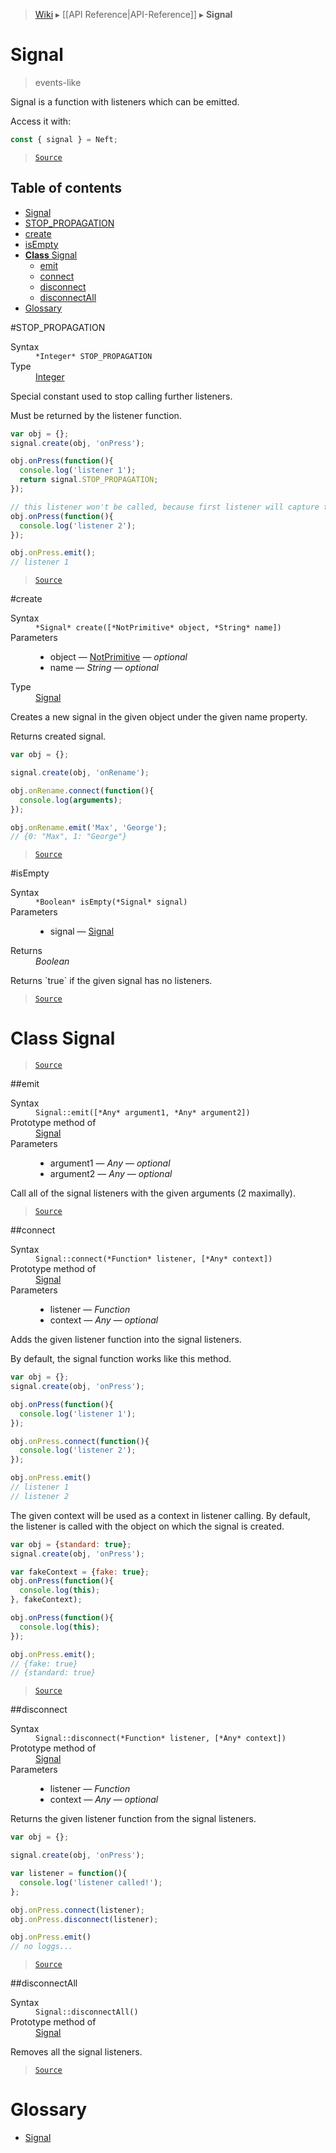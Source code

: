 > [Wiki](Home) ▸ [[API Reference|API-Reference]] ▸ **Signal**

# Signal

> events-like

Signal is a function with listeners which can be emitted.

Access it with:
```javascript
const { signal } = Neft;
```

> [`Source`](/Neft-io/neft/blob/e79ebc2b61607e795a53c22d1577605addf00689/src/signal/index.litcoffee#signal)

## Table of contents
* [Signal](#signal)
* [STOP_PROPAGATION](#stoppropagation)
* [create](#create)
* [isEmpty](#isempty)
* [**Class** Signal](#class-signal)
  * [emit](#emit)
  * [connect](#connect)
  * [disconnect](#disconnect)
  * [disconnectAll](#disconnectall)
* [Glossary](#glossary)

#STOP_PROPAGATION
<dl><dt>Syntax</dt><dd><code>&#x2A;Integer&#x2A; STOP_PROPAGATION</code></dd><dt>Type</dt><dd><a href="/Neft-io/neft/Utils-API.md#isinteger">Integer</a></dd></dl>
Special constant used to stop calling further listeners.

Must be returned by the listener function.

```javascript
var obj = {};
signal.create(obj, 'onPress');

obj.onPress(function(){
  console.log('listener 1');
  return signal.STOP_PROPAGATION;
});

// this listener won't be called, because first listener will capture this signal
obj.onPress(function(){
  console.log('listener 2');
});

obj.onPress.emit();
// listener 1
```

> [`Source`](/Neft-io/neft/blob/e79ebc2b61607e795a53c22d1577605addf00689/src/signal/index.litcoffee#stoppropagation)

#create
<dl><dt>Syntax</dt><dd><code>&#x2A;Signal&#x2A; create([&#x2A;NotPrimitive&#x2A; object, &#x2A;String&#x2A; name])</code></dd><dt>Parameters</dt><dd><ul><li>object — <a href="/Neft-io/neft/Utils-API.md#isprimitive">NotPrimitive</a> — <i>optional</i></li><li>name — <i>String</i> — <i>optional</i></li></ul></dd><dt>Type</dt><dd><a href="/Neft-io/neft/Signal-API.md#class-signal">Signal</a></dd></dl>
Creates a new signal in the given object under the given name property.

Returns created signal.

```javascript
var obj = {};

signal.create(obj, 'onRename');

obj.onRename.connect(function(){
  console.log(arguments);
});

obj.onRename.emit('Max', 'George');
// {0: "Max", 1: "George"}
```

> [`Source`](/Neft-io/neft/blob/e79ebc2b61607e795a53c22d1577605addf00689/src/signal/index.litcoffee#create)

#isEmpty
<dl><dt>Syntax</dt><dd><code>&#x2A;Boolean&#x2A; isEmpty(&#x2A;Signal&#x2A; signal)</code></dd><dt>Parameters</dt><dd><ul><li>signal — <a href="/Neft-io/neft/Signal-API.md#class-signal">Signal</a></li></ul></dd><dt>Returns</dt><dd><i>Boolean</i></dd></dl>
Returns `true` if the given signal has no listeners.

> [`Source`](/Neft-io/neft/blob/e79ebc2b61607e795a53c22d1577605addf00689/src/signal/index.litcoffee#isempty)

# **Class** Signal

> [`Source`](/Neft-io/neft/blob/e79ebc2b61607e795a53c22d1577605addf00689/src/signal/index.litcoffee#class-signal)

##emit
<dl><dt>Syntax</dt><dd><code>Signal::emit([&#x2A;Any&#x2A; argument1, &#x2A;Any&#x2A; argument2])</code></dd><dt>Prototype method of</dt><dd><a href="/Neft-io/neft/Signal-API.md#class-signal">Signal</a></dd><dt>Parameters</dt><dd><ul><li>argument1 — <i>Any</i> — <i>optional</i></li><li>argument2 — <i>Any</i> — <i>optional</i></li></ul></dd></dl>
Call all of the signal listeners with the given arguments (2 maximally).

> [`Source`](/Neft-io/neft/blob/e79ebc2b61607e795a53c22d1577605addf00689/src/signal/index.litcoffee#emit)

##connect
<dl><dt>Syntax</dt><dd><code>Signal::connect(&#x2A;Function&#x2A; listener, [&#x2A;Any&#x2A; context])</code></dd><dt>Prototype method of</dt><dd><a href="/Neft-io/neft/Signal-API.md#class-signal">Signal</a></dd><dt>Parameters</dt><dd><ul><li>listener — <i>Function</i></li><li>context — <i>Any</i> — <i>optional</i></li></ul></dd></dl>
Adds the given listener function into the signal listeners.

By default, the signal function works like this method.

```javascript
var obj = {};
signal.create(obj, 'onPress');

obj.onPress(function(){
  console.log('listener 1');
});

obj.onPress.connect(function(){
  console.log('listener 2');
});

obj.onPress.emit()
// listener 1
// listener 2
```

The given context will be used as a context in listener calling.
By default, the listener is called with the object on which the signal is created.

```javascript
var obj = {standard: true};
signal.create(obj, 'onPress');

var fakeContext = {fake: true};
obj.onPress(function(){
  console.log(this);
}, fakeContext);

obj.onPress(function(){
  console.log(this);
});

obj.onPress.emit();
// {fake: true}
// {standard: true}
```

> [`Source`](/Neft-io/neft/blob/e79ebc2b61607e795a53c22d1577605addf00689/src/signal/index.litcoffee#connect)

##disconnect
<dl><dt>Syntax</dt><dd><code>Signal::disconnect(&#x2A;Function&#x2A; listener, [&#x2A;Any&#x2A; context])</code></dd><dt>Prototype method of</dt><dd><a href="/Neft-io/neft/Signal-API.md#class-signal">Signal</a></dd><dt>Parameters</dt><dd><ul><li>listener — <i>Function</i></li><li>context — <i>Any</i> — <i>optional</i></li></ul></dd></dl>
Returns the given listener function from the signal listeners.

```javascript
var obj = {};

signal.create(obj, 'onPress');

var listener = function(){
  console.log('listener called!');
};

obj.onPress.connect(listener);
obj.onPress.disconnect(listener);

obj.onPress.emit()
// no loggs...
```

> [`Source`](/Neft-io/neft/blob/e79ebc2b61607e795a53c22d1577605addf00689/src/signal/index.litcoffee#disconnect)

##disconnectAll
<dl><dt>Syntax</dt><dd><code>Signal::disconnectAll()</code></dd><dt>Prototype method of</dt><dd><a href="/Neft-io/neft/Signal-API.md#class-signal">Signal</a></dd></dl>
Removes all the signal listeners.

> [`Source`](/Neft-io/neft/blob/e79ebc2b61607e795a53c22d1577605addf00689/src/signal/index.litcoffee#disconnectall)

# Glossary

- [Signal](#class-signal)

